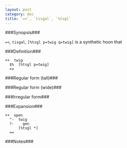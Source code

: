```yaml
---
layout: post
category: doc
title: `=<`, `tisgal`, `%tsgl`
---
```


###Synopsis###

`=<`, `tisgal`, `[%tsgl p=twig q=twig]` is a synthetic hoon that

###Definition###

    ++  twig  
      $%  [%tsgl p=twig]
      ==

###Regular form (tall)###

###Regular form (wide)###

###Irregular form###

###Expansion###
    
    ++  open
      ^-  twig
      ?-    gen
          [%tsgl *]
      ==

###Notes###

